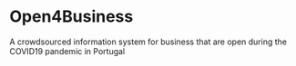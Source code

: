 # Open4Business
A crowdsourced information system for business that are open during the COVID19 pandemic in Portugal 
